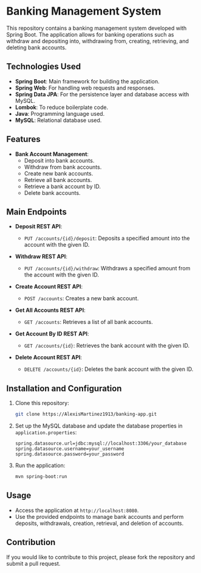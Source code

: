 # Banking Management System

This repository contains a banking management system developed with Spring Boot. The application allows for banking operations such as withdraw and depositing into, withdrawing from, creating, retrieving, and deleting bank accounts.

## Technologies Used

- **Spring Boot**: Main framework for building the application.
- **Spring Web**: For handling web requests and responses.
- **Spring Data JPA**: For the persistence layer and database access with MySQL.
- **Lombok**: To reduce boilerplate code.
- **Java**: Programming language used.
- **MySQL**: Relational database used.

## Features

- **Bank Account Management**:
  - Deposit into bank accounts.
  - Withdraw from bank accounts.
  - Create new bank accounts.
  - Retrieve all bank accounts.
  - Retrieve a bank account by ID.
  - Delete bank accounts.

## Main Endpoints

- **Deposit REST API**:
  - `PUT /accounts/{id}/deposit`: Deposits a specified amount into the account with the given ID.
  
- **Withdraw REST API**:
  - `PUT /accounts/{id}/withdraw`: Withdraws a specified amount from the account with the given ID.

- **Create Account REST API**:
  - `POST /accounts`: Creates a new bank account.

- **Get All Accounts REST API**:
  - `GET /accounts`: Retrieves a list of all bank accounts.

- **Get Account By ID REST API**:
  - `GET /accounts/{id}`: Retrieves the bank account with the given ID.

- **Delete Account REST API**:
  - `DELETE /accounts/{id}`: Deletes the bank account with the given ID.

## Installation and Configuration

1. Clone this repository:
    ```bash
    git clone https://AlexisMartinez1913/banking-app.git
    ```

2. Set up the MySQL database and update the database properties in `application.properties`:
    ```properties
    spring.datasource.url=jdbc:mysql://localhost:3306/your_database
    spring.datasource.username=your_username
    spring.datasource.password=your_password
    ```

3. Run the application:
    ```bash
    mvn spring-boot:run
    ```

## Usage

- Access the application at `http://localhost:8080`.
- Use the provided endpoints to manage bank accounts and perform deposits, withdrawals, creation, retrieval, and deletion of accounts.

## Contribution

If you would like to contribute to this project, please fork the repository and submit a pull request.
